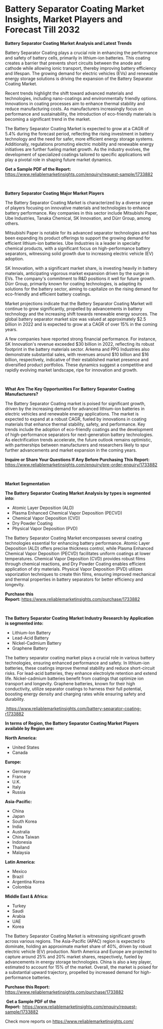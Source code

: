 <p><h1>Battery Separator Coating Market Insights, Market Players and Forecast Till 2032</h1></p><p><strong>Battery Separator Coating Market Analysis and Latest Trends</strong></p>
<p><p>Battery Separator Coating plays a crucial role in enhancing the performance and safety of battery cells, primarily in lithium-ion batteries. This coating creates a barrier that prevents short circuits between the anode and cathode while allowing ionic transport, thereby improving battery efficiency and lifespan. The growing demand for electric vehicles (EVs) and renewable energy storage solutions is driving the expansion of the Battery Separator Coating Market.</p><p>Recent trends highlight the shift toward advanced materials and technologies, including nano-coatings and environmentally friendly options. Innovations in coating processes aim to enhance thermal stability and reduce manufacturing costs. As manufacturers increasingly focus on performance and sustainability, the introduction of eco-friendly materials is becoming a significant trend in the market.</p><p>The Battery Separator Coating Market is expected to grow at a CAGR of 5.4% during the forecast period, reflecting the rising investment in battery technology and the need for safer, more efficient energy storage systems. Additionally, regulations promoting electric mobility and renewable energy initiatives are further fueling market growth. As the industry evolves, the development of specialized coatings tailored to specific applications will play a pivotal role in shaping future market dynamics.</p></p>
<p><strong>Get a Sample PDF of the Report:&nbsp;</strong> <a href="https://www.reliablemarketinsights.com/enquiry/request-sample/1733882?utm_campaign=1937&utm_medium=2&utm_source=Github&utm_content=ia&utm_term=30012025&utm_id=battery-separator-coating">https://www.reliablemarketinsights.com/enquiry/request-sample/1733882</a></p>
<p>&nbsp;</p>
<p><strong>Battery Separator Coating Major Market Players</strong></p>
<p><p>The Battery Separator Coating Market is characterized by a diverse range of players focusing on innovative materials and technologies to enhance battery performance. Key companies in this sector include Mitsubishi Paper, Ube Industries, Tanaka Chemical, SK Innovation, and Dürr Group, among others. </p><p>Mitsubishi Paper is notable for its advanced separator technologies and has been expanding its product offerings to support the growing demand for efficient lithium-ion batteries. Ube Industries is a leader in specialty chemical products, with a significant focus on high-performance battery separators, witnessing solid growth due to increasing electric vehicle (EV) adoption. </p><p>SK Innovation, with a significant market share, is investing heavily in battery materials, anticipating vigorous market expansion driven by the surge in EVs. The company's commitment to R&D positions it well for future growth. Dürr Group, primarily known for coating technologies, is adapting its solutions for the battery sector, aiming to capitalize on the rising demand for eco-friendly and efficient battery coatings.</p><p>Market projections indicate that the Battery Separator Coating Market will continue to grow significantly, propelled by advancements in battery technology and the increasing shift towards renewable energy sources. The global battery separator market size was valued at approximately $2.5 billion in 2022 and is expected to grow at a CAGR of over 15% in the coming years.</p><p>A few companies have reported strong financial performance. For instance, SK Innovation's revenue exceeded $30 billion in 2022, reflecting its robust footprint in the battery materials sector. Arkema and PPG Industries also demonstrate substantial sales, with revenues around $10 billion and $16 billion, respectively, indicative of their established market presence and diversified product portfolios. These dynamics suggest a competitive and rapidly evolving market landscape, ripe for innovation and growth.</p></p>
<p>&nbsp;</p>
<p><strong>What Are The Key Opportunities For Battery Separator Coating Manufacturers?</strong></p>
<p><p>The Battery Separator Coating market is poised for significant growth, driven by the increasing demand for advanced lithium-ion batteries in electric vehicles and renewable energy applications. The market is expected to expand at a robust CAGR, fueled by innovations in coating materials that enhance thermal stability, safety, and performance. Key trends include the adoption of eco-friendly coatings and the development of high-performance separators for next-generation battery technologies. As electrification trends accelerate, the future outlook remains optimistic, with partnerships between manufacturers and researchers likely to spur further advancements and market expansion in the coming years.</p></p>
<p><strong>Inquire or Share Your Questions If Any Before Purchasing This Report:</strong> <a href="https://www.reliablemarketinsights.com/enquiry/pre-order-enquiry/1733882?utm_campaign=1937&utm_medium=2&utm_source=Github&utm_content=ia&utm_term=30012025&utm_id=battery-separator-coating">https://www.reliablemarketinsights.com/enquiry/pre-order-enquiry/1733882</a></p>
<p>&nbsp;</p>
<p><strong>Market Segmentation</strong></p>
<p><strong>The Battery Separator Coating Market Analysis by types is segmented into:</strong></p>
<p><ul><li>Atomic Layer Deposition (ALD)</li><li>Plasma Enhanced Chemical Vapor Deposition (PECVD)</li><li>Chemical Vapor Deposition (CVD)</li><li>Dry Powder Coating</li><li>Physical Vapor Deposition (PVD)</li></ul></p>
<p><p>The Battery Separator Coating Market encompasses several coating technologies essential for enhancing battery performance. Atomic Layer Deposition (ALD) offers precise thickness control, while Plasma Enhanced Chemical Vapor Deposition (PECVD) facilitates uniform coatings at lower temperatures. Chemical Vapor Deposition (CVD) provides robust films through chemical reactions, and Dry Powder Coating enables efficient application of dry materials. Physical Vapor Deposition (PVD) utilizes vaporization techniques to create thin films, ensuring improved mechanical and thermal properties in battery separators for better efficiency and longevity.</p></p>
<p><strong>Purchase this Report:&nbsp;</strong><a href="https://www.reliablemarketinsights.com/purchase/1733882?utm_campaign=1937&utm_medium=2&utm_source=Github&utm_content=ia&utm_term=30012025&utm_id=battery-separator-coating">https://www.reliablemarketinsights.com/purchase/1733882</a></p>
<p>&nbsp;</p>
<p><strong>The Battery Separator Coating Market Industry Research by Application is segmented into:</strong></p>
<p><ul><li>Lithium-Ion Battery</li><li>Lead-Acid Battery</li><li>Nickel-Cadmium Battery</li><li>Graphene Battery</li></ul></p>
<p><p>The battery separator coating market plays a crucial role in various battery technologies, ensuring enhanced performance and safety. In lithium-ion batteries, these coatings improve thermal stability and reduce short-circuit risks. For lead-acid batteries, they enhance electrolyte retention and extend life. Nickel-cadmium batteries benefit from coatings that optimize ion transport and longevity. Graphene batteries, known for their high conductivity, utilize separator coatings to harness their full potential, boosting energy density and charging rates while ensuring safety and durability.</p></p>
<p><a href="https://www.reliablemarketinsights.com/battery-separator-coating-r1733882?utm_campaign=1937&utm_medium=2&utm_source=Github&utm_content=ia&utm_term=30012025&utm_id=battery-separator-coating">&nbsp;https://www.reliablemarketinsights.com/battery-separator-coating-r1733882</a></p>
<p><strong>In terms of Region, the Battery Separator Coating Market Players available by Region are:</strong></p>
<p>
    <p> <strong> North America: </strong>
        <ul>
            <li>United States</li>
            <li>Canada</li>
        </ul>
        </p> 
    <p> <strong> Europe: </strong>
        <ul>
            <li>Germany</li>
            <li>France</li>
            <li>U.K.</li>
            <li>Italy</li>
            <li>Russia</li>
        </ul>
        </p> 
    <p> <strong> Asia-Pacific: </strong>
        <ul>
            <li>China</li>
            <li>Japan</li>
            <li>South Korea</li>
            <li>India</li>
            <li>Australia</li>
            <li>China Taiwan</li>
            <li>Indonesia</li>
            <li>Thailand</li>
            <li>Malaysia</li>
        </ul>
        </p> 
    <p> <strong> Latin America: </strong>
        <ul>
            <li>Mexico</li>
            <li>Brazil</li>
            <li>Argentina Korea</li>
            <li>Colombia</li>
        </ul>
        </p> 
    <p> <strong> Middle East & Africa: </strong>
        <ul>
            <li>Turkey</li>
            <li>Saudi</li>
            <li>Arabia</li>
            <li>UAE</li>
            <li>Korea</li>
        </ul>
    </p>
    </p>
<p><p>The Battery Separator Coating Market is witnessing significant growth across various regions. The Asia-Pacific (APAC) region is expected to dominate, holding an approximate market share of 40%, driven by robust electric vehicle (EV) production. North America and Europe are projected to capture around 25% and 20% market shares, respectively, fueled by advancements in energy storage technologies. China is also a key player, estimated to account for 15% of the market. Overall, the market is poised for a substantial upward trajectory, propelled by increased demand for high-performance batteries.</p></p>
<p><strong>Purchase this Report: </strong><a href="https://www.reliablemarketinsights.com/purchase/1733882?utm_campaign=1937&utm_medium=2&utm_source=Github&utm_content=ia&utm_term=30012025&utm_id=battery-separator-coating">https://www.reliablemarketinsights.com/purchase/1733882</a></p>
<p>&nbsp;<strong>Get a Sample PDF of the Report:&nbsp;&nbsp;</strong><a href="https://www.reliablemarketinsights.com/enquiry/request-sample/1733882?utm_campaign=1937&utm_medium=2&utm_source=Github&utm_content=ia&utm_term=30012025&utm_id=battery-separator-coating">https://www.reliablemarketinsights.com/enquiry/request-sample/1733882</a></p>
<p><strong></strong></p>
<p>Check more reports on <a href="https://www.reliablemarketinsights.com/?utm_campaign=1937&utm_medium=2&utm_source=Github&utm_content=ia&utm_term=30012025&utm_id=battery-separator-coating">https://www.reliablemarketinsights.com/</a></p>